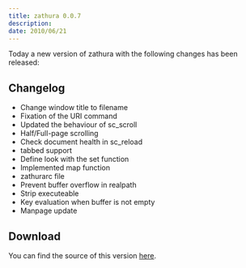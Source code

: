 ```yaml
---
title: zathura 0.0.7
description:  
date: 2010/06/21
---
```


Today a new version of zathura with the following changes has been released:

## Changelog

* Change window title to filename
* Fixation of the URI command
* Updated the behaviour of sc_scroll
* Half/Full-page scrolling
* Check document health in sc_reload
* tabbed support
* Define look with the set function
* Implemented map function
* zathurarc file
* Prevent buffer overflow in realpath
* Strip executeable
* Key evaluation when buffer is not empty
* Manpage update

## Download
You can find the source of this version [here](/projects/zathura/download/).
